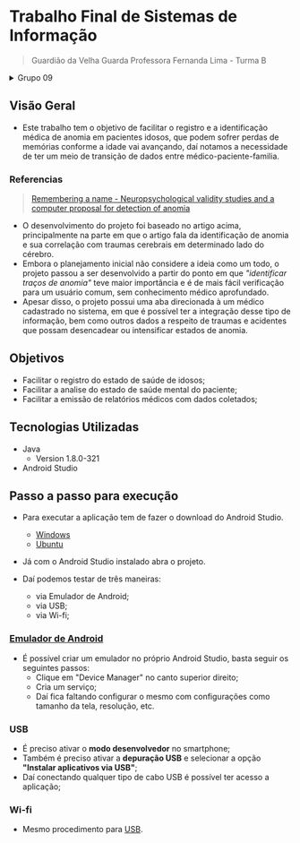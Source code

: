 # Trabalho Final de Sistemas de Informação

> Guardião da Velha Guarda
> Professora Fernanda Lima - Turma B

<details>
<summary>Grupo 09</summary>
+ <b>Douglas Samuel Thomazi Azevedo - 180119109</b><br/>
+ <b>Guilherme Araújo de Oliveira - 190125748</b><br/>
+ <b>Lucas Vinicius Magalhaes - 170061001</b><br/>
+ <b>Maria Júlia Dias Lima - 170151140</b><br/>
+ <b>Moises Felipe Jaco - 190018364</b>
</details>

## Visão Geral

- Este trabalho tem o objetivo de facilitar o registro e a identificação médica de anomia em pacientes idosos, que podem sofrer perdas de memórias conforme a idade vai avançando, daí notamos a necessidade de ter um meio de transição de dados entre médico-paciente-familia.

### Referencias

> [Remembering a name - Neuropsychological validity studies and a computer proposal for detection of anomia](https://capes-primo.ez54.periodicos.capes.gov.br/primo-explore/fulldisplay?docid=TN_cdi_doaj_primary_oai_doaj_org_article_31635b4f65c8469b869121cce7be534f&context=PC&vid=CAPES_V3&lang=pt_BR&search_scope=default_scope&adaptor=primo_central_multiple_fe&tab=default_tab&query=any,contains,controle%20computador&facet=tlevel,include,peer_reviewed&facet=searchcreationdate,include,2016%7C,%7C2022&offset=10)

- O desenvolvimento do projeto foi baseado no artigo acima, principalmente na parte em que o artigo fala da identificação de anomia e sua correlação com traumas cerebrais em determinado lado do cérebro.
- Embora o planejamento inicial não considere a ideia como um todo, o projeto passou a ser desenvolvido a partir do ponto em que _"identificar traços de anomia"_ teve maior importância e é de mais fácil verificação para um usuário comum, sem conhecimento médico aprofundado.
- Apesar disso, o projeto possui uma aba direcionada à um médico cadastrado no sistema, em que é possível ter a integração desse tipo de informação, bem como outros dados a respeito de traumas e acidentes que possam desencadear ou intensificar estados de anomia.

## Objetivos

- Facilitar o registro do estado de saúde de idosos;
- Facilitar a analise do estado de saúde mental do paciente;
- Facilitar a emissão de relatórios médicos com dados coletados;

## Tecnologias Utilizadas

- Java
  - Version 1.8.0-321
- Android Studio

## Passo a passo para execução

- Para executar a aplicação tem de fazer o download do Android Studio.

  - [Windows](https://developer.android.com/studio)
  - [Ubuntu](https://tiagoaguiar.co/android-studio-ubuntu-linux-como-instalar)

- Já com o Android Studio instalado abra o projeto.
- Daí podemos testar de três maneiras:
  - via Emulador de Android;
  - via USB;
  - via Wi-fi;

### [Emulador de Android](https://www.zoom.com.br/pc-computador/deumzoom/emulador-de-android-para-pc#:~:text=O%20emulador%20de%20Android%20para,seus%20apps%20favoritos%20do%20celular.)

- É possível criar um emulador no próprio Android Studio, basta seguir os seguintes passos:
  - Clique em "Device Manager" no canto superior direito;
  - Cria um serviço;
  - Daí fica faltando configurar o mesmo com configurações como tamanho da tela, resolução, etc.

### USB

- É preciso ativar o <b>modo desenvolvedor</b> no smartphone;
- Também é preciso ativar a <b>depuração USB</b> e selecionar a opção <b>"Instalar aplicativos via USB"</b>;
- Daí conectando qualquer tipo de cabo USB é possível ter acesso a aplicação;

### Wi-fi

- Mesmo procedimento para [USB](https://github.com/guilhermea23/trabalho-SI-2021-2/edit/master/README.md#usb).
